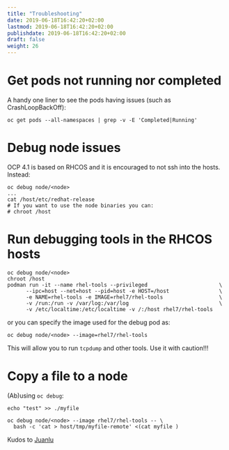 ```yaml
---
title: "Troubleshooting"
date: 2019-06-18T16:42:20+02:00
lastmod: 2019-06-18T16:42:20+02:00
publishdate: 2019-06-18T16:42:20+02:00
draft: false
weight: 26
---
```


# Get pods not running nor completed

A handy one liner to see the pods having issues (such as CrashLoopBackOff):

```
oc get pods --all-namespaces | grep -v -E 'Completed|Running'
```

# Debug node issues

OCP 4.1 is based on RHCOS and it is encouraged to not ssh into the hosts.
Instead:

```
oc debug node/<node>
...
cat /host/etc/redhat-release
# If you want to use the node binaries you can:
# chroot /host
```

# Run debugging tools in the RHCOS hosts

```
oc debug node/<node>
chroot /host
podman run -it --name rhel-tools --privileged                       \
      --ipc=host --net=host --pid=host -e HOST=/host                \
      -e NAME=rhel-tools -e IMAGE=rhel7/rhel-tools                  \
      -v /run:/run -v /var/log:/var/log                             \
      -v /etc/localtime:/etc/localtime -v /:/host rhel7/rhel-tools
```

or you can specify the image used for the debug pod as:

```
oc debug node/<node> --image=rhel7/rhel-tools
```

This will allow you to run `tcpdump` and other tools. Use it with caution!!!

# Copy a file to a node

(Ab)using `oc debug`:

```
echo "test" >> ./myfile

oc debug node/<node> --image rhel7/rhel-tools -- \
  bash -c 'cat > host/tmp/myfile-remote' <(cat myfile )
```

Kudos to [Juanlu](https://github.com/juanluisvaladas)

